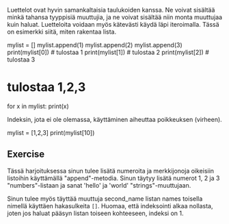 Luettelot ovat hyvin samankaltaisia taulukoiden kanssa. Ne voivat sisältää minkä tahansa tyyppisiä muuttujia, ja ne voivat sisältää niin monta muuttujaa kuin haluat. Luetteloita voidaan myös kätevästi käydä läpi iteroimalla. Tässä on esimerkki siitä, miten rakentaa lista.

mylist = []
mylist.append(1)
mylist.append(2)
mylist.append(3)
print(mylist[0]) # tulostaa 1
print(mylist[1]) # tulostaa 2
print(mylist[2]) # tulostaa 3

# tulostaa 1,2,3
for x in mylist:
    print(x)

Indeksin, jota ei ole olemassa, käyttäminen aiheuttaa poikkeuksen (virheen).

mylist = [1,2,3]
print(mylist[10])

Exercise
--------

Tässä harjoituksessa sinun tulee lisätä numeroita ja merkkijonoja oikeisiin listoihin käyttämällä "append"-metodia. Sinun täytyy lisätä numerot 1, 2 ja 3 "numbers"-listaan ja sanat 'hello' ja 'world' "strings"-muuttujaan.

Sinun tulee myös täyttää muuttuja second_name listan names toisella nimellä käyttäen hakasulkeita `[]`. Huomaa, että indeksointi alkaa nollasta, joten jos haluat pääsyn listan toiseen kohteeseen, indeksi on 1.